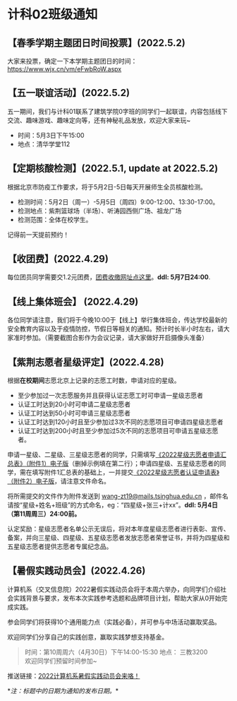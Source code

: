 # 计科02班级通知

## 【春季学期主题团日时间投票】(2022.5.2)

大家来投票，确定一下本学期主题团日的时间：https://www.wjx.cn/vm/eFwbRoW.aspx

## 【五一联谊活动】(2022.5.2)

五一期间，我们与计科01联系了建筑学院0字班的同学们一起联谊，内容包括线下交流、趣味游戏、趣味定向等，还有神秘礼品发放，欢迎大家来玩~

- 时间：5月3日下午15:00
- 地点：清华学堂112

## 【定期核酸检测】(2022.5.1, update at 2022.5.2)

根据北京市防疫工作要求，将于5月2日-5日每天开展师生全员核酸检测。

- 检测时间：5月2日（周一）-5月5日（周四）9:00-12:00、13:30-17:00。
- 检测地点：紫荆篮球场（半场）、听涛园西侧广场、祖龙广场
- 检测范围：全体在校学生。

记得前一天提前预约！

## 【收团费】(2022.4.29)

每位团员同学需要交1.2元团费，[团费收缴网址点这里](http://fa-online.tsinghua.edu.cn/sfdt/)。**ddl: 5月7日24:00**.

## 【线上集体班会】 (2022.4.29)

各位同学请注意，我们将于今晚10:00于【线上】举行集体班会，传达学校最新的安全教育内容以及于疫情防控，节假日等相关的通知。预计时长半小时左右，请大家准时参加。（需要截图合影作为会议记录，请大家做好开启摄像头准备）

## 【紫荆志愿者星级评定】(2022.4.28)

根据**在校期间**志愿北京上记录的志愿工时数，申请对应的星级。

- 至少参加过一次志愿服务并且获得认证志愿工时可申请一星级志愿者
- 认证工时达到20小时可申请二星级志愿者
- 认证工时达到50小时可申请三星级志愿者
- 认证工时达到120小时且至少参加过3次不同的志愿项目可申请四星级志愿者
- 认证工时达到200小时且至少参加过5次不同的志愿项目可申请五星级志愿者。

申请一星级、二星级、三星级志愿者的同学，只需填写[《2022星级志愿者申请汇总表》（附件1）电子版](https://cloud.tsinghua.edu.cn/f/501ce76480ba4b26afde/?dl=1)（删掉示例填在第二行）；申请四星级、五星级志愿者的同学，需在填写附件1汇总表的基础上，一并提交[《2022星级志愿者认证申请表》（附件2）电子版](https://cloud.tsinghua.edu.cn/f/6271bf489343496a96cb/?dl=1)，请注意文件命名。

将所需提交的文件作为附件发送到 wang-zt19@mails.tsinghua.edu.cn ，邮件名请按“星级+姓名+班级”的方式命名，eg：“四星级+张三+计xx”。**ddl: 5月4日（第11周周三）24:00前。**

认定奖励：星级志愿者名单公示无误后，将对本年度星级志愿者进行表彰、宣传、备案，并向三星级、四星级、五星级志愿者发放志愿者荣誉证书，并将为四星级和五星级志愿者提供志愿者专属纪念品。

## 【暑假实践动员会】(2022.4.26)

计算机系（交叉信息院）2022暑假实践动员会将于本周六举办，向同学们介绍社会实践背景与要求，发布本次实践参考选题和品牌项目计划，帮助大家从0开始完成实践。

参会同学们将获得10个通用能力点（实践必备），并可参与中场活动赢取奖品。

欢迎同学们分享自己的实践创意，赢取实践梦想支持基金。

> 时间：第10周周六（4月30日）下午14:00-15:30
> 地点： 三教3200  
> 欢迎同学们预留时间参加~

推送链接：[2022计算机系暑假实践动员会来咯！](https://mp.weixin.qq.com/s/BXfwtMbKw6nddKLU8t1vTg)


\**注：标题中的日期为通知的发布日期。*\*
